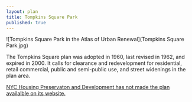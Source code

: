 ```yaml
---
layout: plan
title: Tompkins Square Park
published: true
---
```


![Tompkins Square Park in the Atlas of Urban Renewal](Tompkins Square Park.jpg)

The Tompkins Square plan was adopted in 1960, last revised in 1962, and expired in 2000. It calls for clearance and redevelopment for residential, retail commercial, public and semi-public use, and street widenings in the plan area.

[NYC Housing Preservaton and Development has not made the plan availalble on its website.](https://www.nyc.gov/site/hpd/services-and-information/urban-renewal-details.page?areaId=44)
